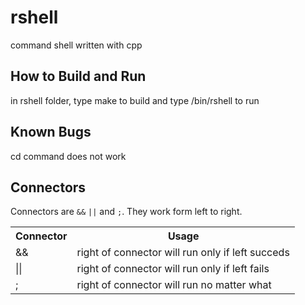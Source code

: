 # rshell
command shell written with cpp

## How to Build and Run
in rshell folder, type make to build and type /bin/rshell to run 

## Known Bugs
cd command does not work 

## Connectors 
Connectors are `&&` `||` and `;`.
They work form left to right.
<table>
	<tr>
    		<th>Connector</th>
	    	<th>Usage</th>
	</tr>
	<tr>
		<td>&&</td>
		<td>right of connector will run only if left succeds</td>
	</tr>
	</tr>
		<td>||</td>
		<td>right of connector will run only if left fails</td>
	</tr>
	<tr>
		<td>;</td>
		<td>right of connector will run no matter what</td>
	</tr>
</table>

